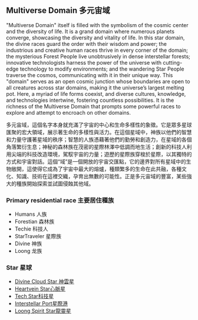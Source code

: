 ## Multiverse Domain 多元宙域

"Multiverse Domain" itself is filled with the symbolism of the cosmic center and the diversity of life. It is a grand domain where numerous planets converge, showcasing the diversity and vitality of life. In this star domain, the divine races guard the order with their wisdom and power; the industrious and creative human races thrive in every corner of the domain; the mysterious Forest People live unobtrusively in dense interstellar forests; innovative technologists harness the power of the universe with cutting-edge technology to modify environments; and the wandering Star People traverse the cosmos, communicating with it in their unique way. This "domain" serves as an open cosmic junction whose boundaries are open to all creatures across star domains, making it the universe’s largest melting pot. Here, a myriad of life forms coexist, and diverse cultures, knowledge, and technologies intertwine, fostering countless possibilities. It is the richness of the Multiverse Domain that prompts some powerful races to explore and attempt to encroach on other domains.

多元宙域，這個名字本身就充滿了宇宙的中心和生命多樣性的象徵。它是眾多星球匯聚的宏大領域，展示著生命的多樣性與活力。在這個星域中，神族以他們的智慧和力量守護著星域的秩序；智慧的人族憑藉著他們的勤勞和創造力，在星域的各個角落繁衍生息；神秘的森林族在茂密的星際林澤中低調而地生活；創新的科技人利用尖端的科技改造環境，駕馭宇宙的力量；遊歷的星際族穿梭於星際，以其獨特的方式和宇宙對話。這個“域”是一個開放的宇宙交匯點，它的邊界對所有星域中的生物敞開，這使得它成為了宇宙中最大的熔爐，種類繁多的生命在此共融，各種文化、知識、技術在這裡交織，孕育出無數的可能性。正是多元宙域的豐富，某些強大的種族開始探索並試圖侵蝕其他域。

### Primary residential race 主要居住種族
- Humans 人族
- Forestian 森林族
- Techie 科技人
- StarTraveler 星際族
- Divine 神族
- Loong 龙族
  
### Star 星球
- [Divine Cloud Star 神雲星](DivineCloudStar神雲星.md)
- [Heartvein Star心脈星](HeartveinStar心脈星.md)
- [Tech Star科技星](TechStar科技星.md)
- [Interstellar Port星際港](InterstellarPort星際港.md)
- [Loong Spirit Star龍靈星](LoongSpiritStar龍靈星.md)

